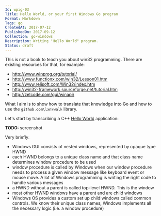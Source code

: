 ```yaml
---
Id: wpig-03
Title: Hello World, or your first Windows Go program
Format: Markdown
Tags: go
CreatedAt: 2017-07-12
PublishedOn: 2017-09-12
Collection: go-windows
Description: Writing "Hello World" program.
Status: draft
---
```


This is not a book to teach you about win32 programming. There are existing resources for that, for example:
* http://www.winprog.org/tutorial/
* http://www.functionx.com/win32/Lesson01.htm
* http://www.relisoft.com/Win32/index.htm
* http://win32-framework.sourceforge.net/tutorial.htm
* http://zetcode.com/gui/winapi/

What I aim is to show how to translate that knowledge into Go and how to use the `github.com\lxn\walk` library.

Let's start by transcribing a C++ [Hello World](https://msdn.microsoft.com/en-us/library/bb384843.aspx) application:

**TODO:** screenshot

Very briefly:
* Windows GUI consists of nested windows, represented by opaque type HWND
* each HWND belongs to a unique class name and that class name determines window procedure to be used
* window procedure is called by Windows when our window procedure needs to process a given window message like keyboard event or mouse move. A lot of Windows programming is writing the right code to handle various messages
* a HWND without a parent is called top-level HWND. This is the window
* most other HWND windows have a parent and are child windows
* Windows OS provides a custom set up child windows called common controls. We know their unique class names, Windows implements all the necessary logic (i.e. a window procedure)

